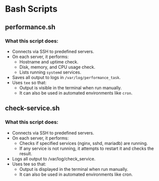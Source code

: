 # Bash Scripts

## performance.sh

### What this script does:

- Connects via SSH to predefined servers.
- On each server, it performs:
  - Hostname and uptime check.
  - Disk, memory, and CPU usage check.
  - Lists running `systemd` services.
- Saves all output to logs in `/var/log/performance_task`.
- Uses `tee` so that:
  - Output is visible in the terminal when run manually.
  - It can also be used in automated environments like `cron`.

 ## check-service.sh

 ### What this script does:
- Connects via SSH to predefined servers.
- On each server, it performs:
  - Checks if specified services (nginx, sshd, mariadb) are running.
  - If any service is not running, it attempts to restart it and checks the result.
- Logs all output to /var/log/check_service.
- Uses tee so that:
  - Output is displayed in the terminal when run manually.
  - It can also be used in automated environments like cron.

